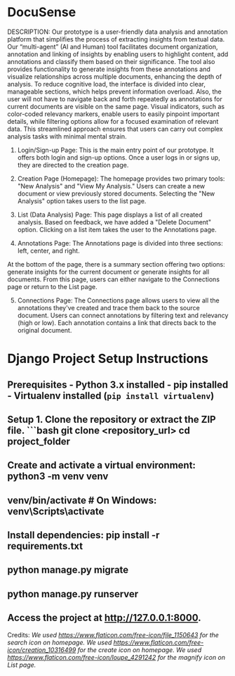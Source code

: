 # DocuSense
DESCRIPTION:
Our prototype is a user-friendly data analysis and annotation platform that simplifies the process of extracting insights from textual data. Our “multi-agent” (AI and Human) tool facilitates document organization, annotation and linking of insights by enabling users to highlight content, add annotations and classify them based on their significance. The tool also provides functionality to generate insights from these annotations and visualize relationships across multiple documents, enhancing the depth of analysis.
To reduce cognitive load, the interface is divided into clear, manageable sections, which helps prevent information overload. Also, the user will not have to navigate back and forth repeatedly as annotations for current documents are visible on the same page. Visual indicators, such as color-coded relevancy markers, enable users to easily pinpoint important details, while filtering options allow for a focused examination of relevant data. This streamlined approach ensures that users can carry out complex analysis tasks with minimal mental strain.


1. Login/Sign-up Page: This is the main entry point of our prototype. It offers both login and sign-up options. Once a user logs in or signs up, they are directed to the creation page.
 
2. Creation Page (Homepage): The homepage provides two primary tools: "New Analysis" and "View My Analysis." Users can create a new document or view previously stored documents. Selecting the "New Analysis" option takes users to the list page.

3. List (Data Analysis) Page: This page displays a list of all created analysis. Based on feedback, we have added a "Delete Document" option. Clicking on a list item takes the user to the Annotations page.

4.	Annotations Page: The Annotations page is divided into three sections: left, center, and right.

 At the bottom of the page, there is a summary section offering two options: generate insights for the current document or generate insights for all documents. From this page, users can either navigate to the Connections page or return to the List page.

5. Connections Page: The Connections page allows users to view all the annotations they've created and trace them back to the source document. Users can connect annotations by filtering text and relevancy (high or low). Each annotation contains a link that directs back to the original document.

# Django Project Setup Instructions 
## Prerequisites - Python 3.x installed - pip installed - Virtualenv installed (`pip install virtualenv`) 
## Setup 1. Clone the repository or extract the ZIP file. ```bash git clone <repository_url> cd project_folder
## Create and activate a virtual environment: python3 -m venv venv
## venv/bin/activate  # On Windows: venv\Scripts\activate
## Install dependencies: pip install -r requirements.txt
## python manage.py migrate
## python manage.py runserver
## Access the project at http://127.0.0.1:8000.

Credits:
*We used https://www.flaticon.com/free-icon/file_1150643 for the search icon on homepage.
We used https://www.flaticon.com/free-icon/creation_10316499 for the create icon on homepage.
We used https://www.flaticon.com/free-icon/loupe_4291242 for the magnify icon on List page.*